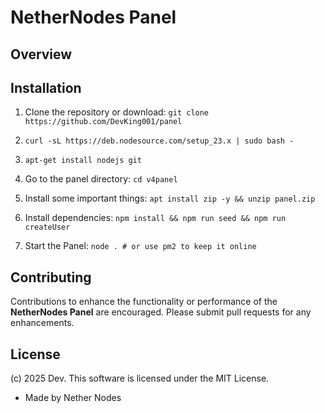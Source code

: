 # NetherNodes Panel

## Overview
## Installation

1. Clone the repository or download: `git clone https://github.com/DevKing001/panel`

2. `curl -sL https://deb.nodesource.com/setup_23.x | sudo bash -`

3. `apt-get install nodejs git`

4. Go to the panel directory: `cd v4panel`

5. Install some important things: `apt install zip -y && unzip panel.zip`

6. Install dependencies: `npm install && npm run seed && npm run createUser`

7. Start the Panel: `node . # or use pm2 to keep it online`

## Contributing
Contributions to enhance the functionality or performance of the **NetherNodes Panel** are encouraged. Please submit pull requests for any enhancements.

## License
(c) 2025 Dev. This software is licensed under the MIT License.
- Made by Nether Nodes
